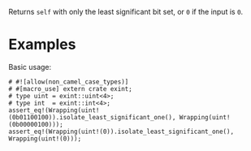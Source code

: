 Returns `self` with only the least significant bit set, or `0` if the input is `0`.

# Examples

Basic usage:

```
# #![allow(non_camel_case_types)]
# #[macro_use] extern crate exint;
# type uint = exint::uint<4>;
# type int  = exint::int<4>;
assert_eq!(Wrapping(uint!(0b01100100)).isolate_least_significant_one(), Wrapping(uint!(0b00000100)));
assert_eq!(Wrapping(uint!(0)).isolate_least_significant_one(), Wrapping(uint!(0)));
```
